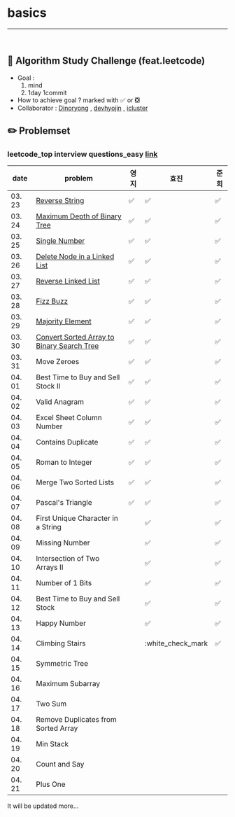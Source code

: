 # basics

---

<br>

## :notebook_with_decorative_cover: Algorithm Study Challenge (feat.leetcode)

- Goal :
  1. mind
  2. 1day 1commit
- How to achieve goal ? marked with :white_check_mark: or :negative_squared_cross_mark:
- Collaborator : [Dinoryong](https://github.com/Dinoryong) , [devhyojin]() , [icluster]()

## :pencil2: Problemset

### leetcode_top interview questions_easy [link](https://leetcode.com/problemset/algorithms/?difficulty=Easy)

| date   | problem                                                                                                                 | 영지               | 효진               | 준희               |
| ------ | ----------------------------------------------------------------------------------------------------------------------- | ------------------ | ------------------ | ------------------ |
| 03. 23 | [Reverse String](https://leetcode.com/problems/reverse-string/)                                                         | :white_check_mark: | :white_check_mark: | :white_check_mark: |
| 03. 24 | [Maximum Depth of Binary Tree](https://leetcode.com/problems/maximum-depth-of-binary-tree/)                             | :white_check_mark: | :white_check_mark: | :white_check_mark: |
| 03. 25 | [Single Number](https://leetcode.com/problems/single-number/)                                                           | :white_check_mark: | :white_check_mark: | :white_check_mark: |
| 03. 26 | [Delete Node in a Linked List](https://leetcode.com/problems/delete-node-in-a-linked-list/)                             | :white_check_mark: | :white_check_mark: | :white_check_mark: |
| 03. 27 | [Reverse Linked List](https://leetcode.com/problems/reverse-linked-list/)                                               | :white_check_mark: | :white_check_mark: | :white_check_mark: |
| 03. 28 | [Fizz Buzz](https://leetcode.com/problems/fizz-buzz/)                                                                   | :white_check_mark: | :white_check_mark: | :white_check_mark: |
| 03. 29 | [Majority Element](https://leetcode.com/problems/majority-element/)                                                     | :white_check_mark: | :white_check_mark: | :white_check_mark: |
| 03. 30 | [Convert Sorted Array to Binary Search Tree](https://leetcode.com/problems/convert-sorted-array-to-binary-search-tree/) | :white_check_mark: | :white_check_mark: | :white_check_mark: |
| 03. 31 | Move Zeroes<br/>                                                                                                        | :white_check_mark: | :white_check_mark: | :white_check_mark: |
| 04. 01 | Best Time to Buy and Sell Stock II<br/>                                                                                 | :white_check_mark: | :white_check_mark: | :white_check_mark: |
| 04. 02 | Valid Anagram<br/>                                                                                                      | :white_check_mark: | :white_check_mark: | :white_check_mark: |
| 04. 03 | Excel Sheet Column Number <br/>                                                                                         | :white_check_mark: | :white_check_mark: | :white_check_mark: |
| 04. 04 | Contains Duplicate<br/>                                                                                                 | :white_check_mark: | :white_check_mark: | :white_check_mark: |
| 04. 05 | Roman to Integer<br/>                                                                                                   | :white_check_mark: | :white_check_mark: | :white_check_mark: |
| 04. 06 | Merge Two Sorted Lists<br/>                                                                                             | :white_check_mark: | :white_check_mark: | :white_check_mark: |
| 04. 07 | Pascal's Triangle<br/>                                                                                                  | :white_check_mark: | :white_check_mark: | :white_check_mark: |
| 04. 08 | First Unique Character in a String<br/>                                                                                 |                    | :white_check_mark: | :white_check_mark: |
| 04. 09 | Missing Number<br/>                                                                                                     |                    | :white_check_mark: | :white_check_mark: |
| 04. 10 | Intersection of Two Arrays II<br/>                                                                                      |                    | :white_check_mark: | :white_check_mark: |
| 04. 11 | Number of 1 Bits<br/>                                                                                                   |                    | :white_check_mark: | :white_check_mark: |
| 04. 12 | Best Time to Buy and Sell Stock<br/>                                                                                    |                    | :white_check_mark: | :white_check_mark: |
| 04. 13 | Happy Number<br/>                                                                                                       |                    | :white_check_mark: | :white_check_mark: |
| 04. 14 | Climbing Stairs<br/>                                                                                                    |                    | :white_check_mark  | :white_check_mark: |
| 04. 15 | Symmetric Tree<br/>                                                                                                     |                    |                    |                    |
| 04. 16 | Maximum Subarray<br/>                                                                                                   |                    |                    |                    |
| 04. 17 | Two Sum<br/>                                                                                                            |                    |                    |                    |
| 04. 18 | Remove Duplicates from Sorted Array<br/>                                                                                |                    |                    |                    |
| 04. 19 | Min Stack<br/>                                                                                                          |                    |                    |                    |
| 04. 20 | Count and Say<br/>                                                                                                      |                    |                    |                    |
| 04. 21 | Plus One<br/>                                                                                                           |                    |                    |                    |

It will be updated more...
